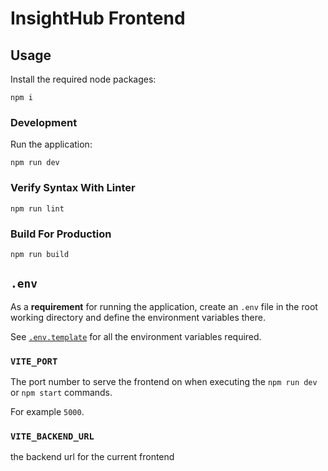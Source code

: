# InsightHub Frontend

## Usage

Install the required node packages:

```
npm i
```

### Development

Run the application:

```
npm run dev
```

### Verify Syntax With Linter

```
npm run lint
```

### Build For Production

```
npm run build
```

## `.env`

As a **requirement** for running the application, create an `.env` file in the root working directory and define the environment variables there.

See [`.env.template`](.env.template) for all the environment variables required.

### `VITE_PORT`

The port number to serve the frontend on when executing the `npm run dev` or `npm start` commands.

For example `5000`.

### `VITE_BACKEND_URL`

the backend url for the current frontend


